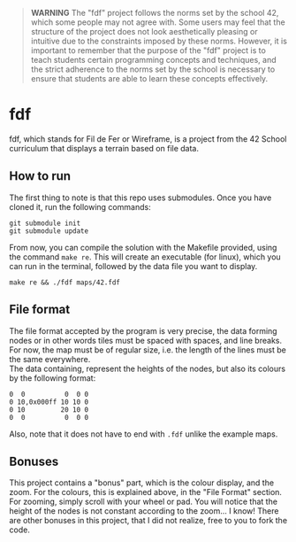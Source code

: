 > **WARNING** The "fdf" project follows the norms set by the school 42, which some people may not agree with. Some users may feel that the structure of the project does not look aesthetically pleasing or intuitive due to the constraints imposed by these norms. However, it is important to remember that the purpose of the "fdf" project is to teach students certain programming concepts and techniques, and the strict adherence to the norms set by the school is necessary to ensure that students are able to learn these concepts effectively.

# fdf
fdf, which stands for Fil de Fer or Wireframe, is a project from the 42 School curriculum that displays a terrain based on file data.

## How to run
The first thing to note is that this repo uses submodules. Once you have cloned it, run the following commands:
```
git submodule init
git submodule update
```
From now, you can compile the solution with the Makefile provided, using the command `make re`. This will create an executable (for linux), which 
you can run in the terminal, followed by the data file you want to display.
```
make re && ./fdf maps/42.fdf
```

## File format
The file format accepted by the program is very precise, the data forming nodes or in other words tiles must be spaced with spaces,
and line breaks. For now, the map must be of regular size, i.e. the length of the lines must be the same everywhere.\
The data containing, represent the heights of the nodes, but also its colours by the following format:
```
0  0          0  0 0
0 10,0x000ff 10 10 0
0 10         20 10 0
0  0          0  0 0
```
Also, note that it does not have to end with `.fdf` unlike the example maps.

## Bonuses
This project contains a "bonus" part, which is the colour display, and the zoom.
For the colours, this is explained above, in the "File Format" section. For zooming, simply scroll with your wheel or pad.
You will notice that the height of the nodes is not constant according to the zoom... I know!
There are other bonuses in this project, that I did not realize, free to you to fork the code.
